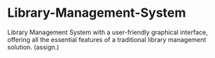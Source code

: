# Library-Management-System
 Library Management System with a user-friendly graphical interface, offering all the essential features of a traditional library management solution. (assign.)
